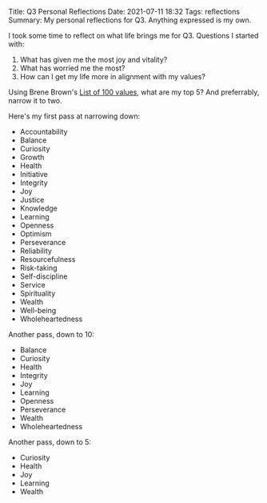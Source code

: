 Title: Q3 Personal Reflections
Date: 2021-07-11 18:32
Tags: reflections
Summary: My personal reflections for Q3. Anything expressed is my own.

I took some time to reflect on what life brings me for Q3. Questions I started with:

1. What has given me the most joy and vitality?
2. What has worried me the most?
3. How can I get my life more in alignment with my values?

Using Brene Brown's [List of 100 values](https://daretolead.brenebrown.com/wp-content/uploads/2019/02/Values.pdf), what are my top 5? And preferrably, narrow it to two.

Here's my first pass at narrowing down:

* Accountability
* Balance
* Curiosity
* Growth
* Health
* Initiative
* Integrity
* Joy
* Justice
* Knowledge
* Learning
* Openness
* Optimism
* Perseverance
* Reliability
* Resourcefulness
* Risk-taking
* Self-discipline
* Service
* Spirituality
* Wealth
* Well-being
* Wholeheartedness

Another pass, down to 10:

* Balance
* Curiosity
* Health
* Integrity
* Joy
* Learning
* Openness
* Perseverance
* Wealth
* Wholeheartedness

Another pass, down to 5:

* Curiosity
* Health
* Joy
* Learning
* Wealth
